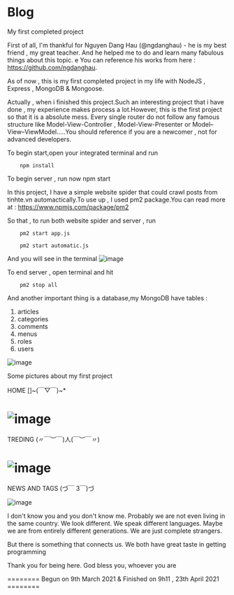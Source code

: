 # Blog
My first completed project

First of all, I'm thankful for Nguyen Dang Hau (@ngdanghau) - he is my best friend , my great teacher.
And he helped me to do and learn many fabulous things about this topic.
e
You can reference his works from here : https://github.com/ngdanghau.

As of now , this is my first completed project in my life with NodeJS , Express , MongoDB & Mongoose.

Actually , when i finished this project.Such an interesting project that i have done , my experience makes process a lot.However, this is the first project so that it is a absolute mess.
Every single router do not follow any famous structure like Model-View-Controller , Model-View-Presenter or Model–View–ViewModel.....You should reference if you are a newcomer , not for advanced developers.

To begin start,open your integrated terminal and run
  
        npm install
        
To begin server , run now
        npm start
        
 
In this project, I have a simple website spider that could crawl posts from tinhte.vn automactically.To use up , I used pm2 package.You can read more at : https://www.npmjs.com/package/pm2

So that , to run both website spider and server , run


        pm2 start app.js
        
        pm2 start automatic.js
        
        
And you will see in the terminal
![image](https://user-images.githubusercontent.com/58034430/122628177-e3513800-d0de-11eb-9d88-efa3aeff1b17.png)

To end server , open terminal and hit

        pm2 stop all

And another important thing is a database,my MongoDB have tables :

1) articles
2) categories
3) comments
4) menus
5) roles
6) users


![image](https://user-images.githubusercontent.com/58034430/122628274-6bcfd880-d0df-11eb-81fa-c6d259f0a4ac.png)

Some pictures about my first project

HOME []~(￣▽￣)~*

![image](https://user-images.githubusercontent.com/58034430/122628356-da149b00-d0df-11eb-9fa8-47a0f352b292.png)
===============================================================================================================
TREDING (〃￣︶￣)人(￣︶￣〃)

![image](https://user-images.githubusercontent.com/58034430/122628377-ebf63e00-d0df-11eb-9b3a-4278fa6e54d4.png)
===============================================================================================================
NEWS AND TAGS (づ￣ 3￣)づ

![image](https://user-images.githubusercontent.com/58034430/122628384-f6b0d300-d0df-11eb-8b14-07e273f5cfe9.png)



I don't know you and you don't know me. Probably we are not even living in the same country. We look different. We speak different languages. Maybe we are from entirely different generations. We are just complete strangers.

But there is something that connects us. We both have great taste in getting programming

Thank you for being here. God bless you, whoever you are

========
Begun on 9th March 2021 & Finished on 9h11 , 23th April 2021 ========

